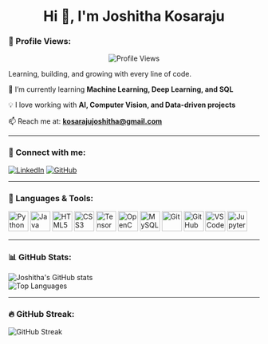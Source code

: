 <h1 align="center">Hi 👋, I'm Joshitha Kosaraju</h1>

### 👀 Profile Views:
<p align="center">
  <img src="https://komarev.com/ghpvc/?username=KosarajuJoshitha&style=flat-square" alt="Profile Views"/>
</p>

Learning, building, and growing with every line of code.  

🌱 I’m currently learning **Machine Learning, Deep Learning, and SQL**  

💡 I love working with **AI, Computer Vision, and Data-driven projects**  

📫 Reach me at: **kosarajujoshitha@gmail.com**

---

### 🔗 Connect with me:
[![LinkedIn](https://img.shields.io/badge/LinkedIn-0077B5?style=for-the-badge&logo=linkedin&logoColor=white)](https://www.linkedin.com/in/joshitha-kosaraju/) 
[![GitHub](https://img.shields.io/badge/GitHub-181717?style=for-the-badge&logo=github&logoColor=white)](https://github.com/KosarajuJoshitha)  

---

### 🧰 Languages & Tools:
<p align="left">
  <img src="https://cdn.jsdelivr.net/gh/devicons/devicon/icons/python/python-original.svg" alt="Python" width="40" height="40"/>
  <img src="https://cdn.jsdelivr.net/gh/devicons/devicon/icons/java/java-original.svg" alt="Java" width="40" height="40"/>
  <img src="https://cdn.jsdelivr.net/gh/devicons/devicon/icons/html5/html5-original.svg" alt="HTML5" width="40" height="40"/>
  <img src="https://cdn.jsdelivr.net/gh/devicons/devicon/icons/css3/css3-original.svg" alt="CSS3" width="40" height="40"/>
  <img src="https://cdn.jsdelivr.net/gh/devicons/devicon/icons/tensorflow/tensorflow-original.svg" alt="TensorFlow" width="40" height="40"/>
  <img src="https://cdn.jsdelivr.net/gh/devicons/devicon/icons/opencv/opencv-original.svg" alt="OpenCV" width="40" height="40"/>
  <img src="https://cdn.jsdelivr.net/gh/devicons/devicon/icons/mysql/mysql-original.svg" alt="MySQL" width="40" height="40"/>
  <img src="https://cdn.jsdelivr.net/gh/devicons/devicon/icons/git/git-original.svg" alt="Git" width="40" height="40"/>
  <img src="https://cdn.jsdelivr.net/gh/devicons/devicon/icons/github/github-original.svg" alt="GitHub" width="40" height="40"/>
  <img src="https://cdn.jsdelivr.net/gh/devicons/devicon/icons/vscode/vscode-original.svg" alt="VS Code" width="40" height="40"/>
  <img src="https://cdn.jsdelivr.net/gh/devicons/devicon/icons/jupyter/jupyter-original.svg" alt="Jupyter" width="40" height="40"/>
</p>

---

### 📊 GitHub Stats:
![Joshitha's GitHub stats](https://github-readme-stats.vercel.app/api?username=KosarajuJoshitha&show_icons=true&theme=tokyonight)  
![Top Languages](https://github-readme-stats.vercel.app/api/top-langs/?username=KosarajuJoshitha&layout=compact&theme=tokyonight)  

---

### 🔥 GitHub Streak:
![GitHub Streak](https://github-readme-streak-stats.herokuapp.com/?user=KosarajuJoshitha&theme=tokyonight)
